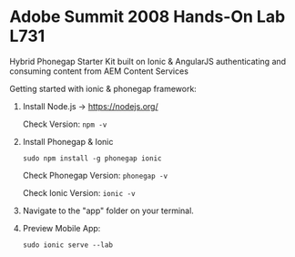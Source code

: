 # Adobe Summit 2008 Hands-On Lab L731
Hybrid Phonegap Starter Kit built on Ionic &amp; AngularJS authenticating and consuming content from AEM Content Services

Getting started with ionic & phonegap framework:

1. Install Node.js -> https://nodejs.org/ 
	
	Check Version:	` npm -v `

2. Install Phonegap & Ionic 

    ` sudo npm install -g phonegap ionic `
    
      Check Phonegap Version: ` phonegap -v `
         
      Check Ionic Version: ` ionic -v `
  
3. Navigate to the "app" folder on your terminal.

4. Preview Mobile App: 

    ` sudo ionic serve --lab `
